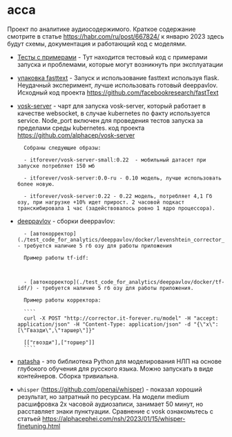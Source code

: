 # acca
Проект по аналитике аудиосодержимого. Краткое содержание смотрите в статье https://habr.com/ru/post/667824/ к январю 2023 здесь будут схемы, документация и работающий код с моделями.

- [Тесты с примерами](./test_code_for_analytics/) - Тут находится тестовый код с примерами запуска и проблемами, которые могут возникнуть при эксплуатации

- [упаковка fasttext](./test_code_for_analytics/fasttext/) - Запуск и использование fasttext используя flask. Неудачный эксперимент, лучше использовать готовый deeppavlov. Исходный код проекта https://github.com/facebookresearch/fastText

- [vosk-server](./vosk-server/) -  чарт для запуска vosk-server, который работает в качестве websocket, в случае kubernetes по факту используется service. Node_port включен для проведения тестов запуска за пределами среды kubernetes. код проекта https://github.com/alphacep/vosk-server

        Собраны следующие образы:

        - itforever/vosk-server-small:0.22  - мобильный датасет при запуске потребляет 150 мб
        
        - itforever/vosk-server:0.0-ru - 0.10 модель, лучше использовать более новую.

        - itforever/vosk-server:0.22 - 0.22 модель, потребляет 4,1 Гб озу, при нагрузке +10% идет прирост. 2 часовой подкаст транскибировала 1 час (задействовалось ровно 1 ядро процессора).

- [deeppavlov](./test_code_for_analytics/deeppavlov/) - сборки deeppavlov:

        - [автокорректор](./test_code_for_analytics/deeppavlov/docker/levenshtein_corrector_ru/) - требуется наличие 5 гб озу для работы приложения

        Пример работы tf-idf:

        

        - [автокорректор](./test_code_for_analytics/deeppavlov/docker/tf-idf/) - требуется наличие 5 гб озу для работы приложения.

        Пример работы корректора:

        ````
        curl -X POST "http://corrector.it-forever.ru/model" -H "accept: application/json" -H "Content-Type: application/json" -d "{\"x\":[\"Гвазди\",\"таршер\"]}"

        [["гвозди"],["торшер"]]
        ````

- [natasha](./test_code_for_analytics/natasha/slovnet/) - это библиотека Python для моделирования НЛП на основе глубокого обучения для русского языка. Можно запускать в виде контейнеров. Сборка тривиальна.

- ``whisper`` (https://github.com/openai/whisper) - показал хороший результат, но затратный по ресурсам. На модели medium расшифровка 2х часовой аудиозаписи, занимает 50 минут, но расставляет знаки пунктуации. Сравнение с vosk ознакомьтесь с статьей https://alphacephei.com/nsh/2023/01/15/whisper-finetuning.html





